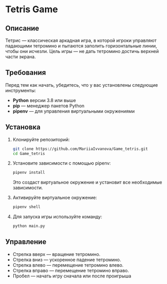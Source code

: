 # Tetris Game

## Описание

Тетрис — классическая аркадная игра, в которой игроки управляют падающими тетромино и пытаются заполить горизонтальные линии, чтобы они исчезли. Цель игры — не дать тетромино достичь верхней части экрана.

## Требования

Перед тем как начать, убедитесь, что у вас установлены следующие инструменты:

- **Python** версии 3.8 или выше
- **pip** — менеджер пакетов Python
- **pipenv** — для управления виртуальными окружениями

## Установка

1. Клонируйте репозиторий:

    ```bash
    git clone https://github.com/MariiaIvvanova/Game_tetris.git
    cd Game_tetris
    ```

2. Установите зависимости с помощью pipenv:

    ```bash
    pipenv install
    ```

    Это создаст виртуальное окружение и установит все необходимые зависимости.

3. Активируйте виртуальное окружение:

    ```bash
    pipenv shell
    ```

4. Для запуска игры используйте команду:

    ```bash
    python main.py
    ```
 
## Управление

- Стрелка вверх — вращение тетромино.  
- Стрелка вниз — ускоренное падение тетромино.  
- Стрелка влево — перемещение тетромино влево.  
- Стрелка вправо — перемещение тетромино вправо.
- Пробел — начать игру сначала или после проигрыша
